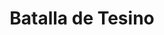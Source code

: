 ﻿---
title: "Batalla de Tesino"
permalink: periodes_98.html
layout: periode
dataInici: -218
sidebar: periodes
pares:
  - 40:
    title: "Segunda guerra púnica"
    dataInici: "(-218)"
    dataFi: "(-201)"

fills:
jocsPrincipals:
jocsEscenaris:
jocsEpoca:
jocsEpocaEscenaris:
---
